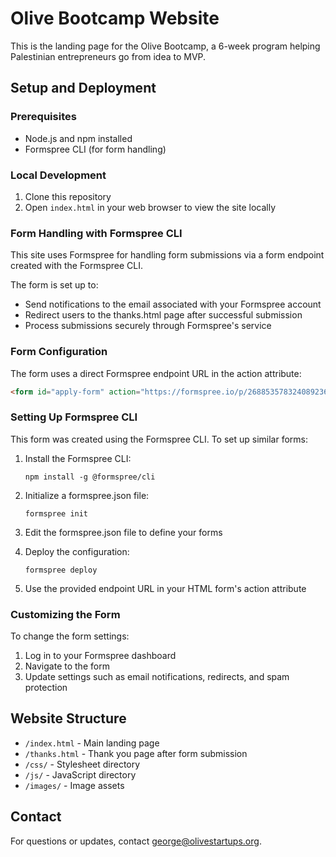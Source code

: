 # Olive Bootcamp Website

This is the landing page for the Olive Bootcamp, a 6-week program helping Palestinian entrepreneurs go from idea to MVP.

## Setup and Deployment

### Prerequisites
- Node.js and npm installed
- Formspree CLI (for form handling)

### Local Development
1. Clone this repository
2. Open `index.html` in your web browser to view the site locally

### Form Handling with Formspree CLI
This site uses Formspree for handling form submissions via a form endpoint created with the Formspree CLI.

The form is set up to:
- Send notifications to the email associated with your Formspree account
- Redirect users to the thanks.html page after successful submission
- Process submissions securely through Formspree's service

### Form Configuration
The form uses a direct Formspree endpoint URL in the action attribute:
```html
<form id="apply-form" action="https://formspree.io/p/2688535783240892369/f/applicationForm" method="POST">
```

### Setting Up Formspree CLI
This form was created using the Formspree CLI. To set up similar forms:

1. Install the Formspree CLI:
   ```
   npm install -g @formspree/cli
   ```

2. Initialize a formspree.json file:
   ```
   formspree init
   ```

3. Edit the formspree.json file to define your forms

4. Deploy the configuration:
   ```
   formspree deploy
   ```

5. Use the provided endpoint URL in your HTML form's action attribute

### Customizing the Form
To change the form settings:

1. Log in to your Formspree dashboard
2. Navigate to the form
3. Update settings such as email notifications, redirects, and spam protection

## Website Structure
- `/index.html` - Main landing page
- `/thanks.html` - Thank you page after form submission
- `/css/` - Stylesheet directory
- `/js/` - JavaScript directory
- `/images/` - Image assets

## Contact
For questions or updates, contact [george@olivestartups.org](mailto:george@olivestartups.org).
